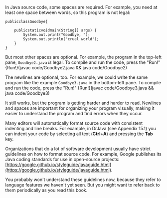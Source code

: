 In Java source code, some spaces are required.
For example, you need at least one space between words, so this program is not legal:

```code
publicclassGoodbye{

    publicstaticvoidmain(String[] args) {
        System.out.print("Goodbye, ");
        System.out.println("cruel world");
    }
}
```

But most other spaces are optional.
For example, the program in the top-left pane, `Goodbye2.java` *is* legal.
To compile and run the code, press the "Run!"
{Run!}(javac code/Goodbye2.java && java code/Goodbye2)




The newlines are optional, too.
For example, we could write the same program like the example `Goodbye3.java` in the bottom-left pane.
To compile and run the code, press the "Run!"
{Run!}(javac code/Goodbye3.java && java code/Goodbye3)




It still works, but the program is getting harder and harder to read.
Newlines and spaces are important for organizing your program visually, making it easier to understand the program and find errors when they occur.

Many editors will automatically format source code with consistent indenting and line breaks.
For example, in DrJava (see Appendix 15.1) you can indent your code by selecting all text (**Ctrl+A**) and pressing the **Tab** key.






Organizations that do a lot of software development usually have strict guidelines on how to format source code.
For example, Google publishes its Java coding standards for use in open-source projects: [https://google.github.io/styleguide/javaguide.html](https://google.github.io/styleguide/javaguide.html).

You probably won't understand these guidelines now, because they refer to language features we haven't yet seen.
But you might want to refer back to them periodically as you read this book.
